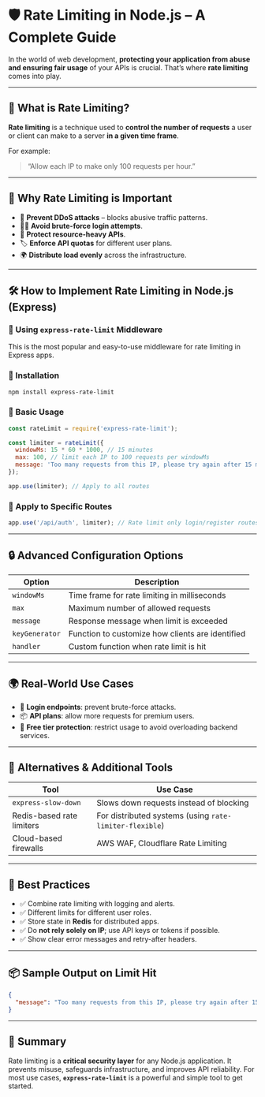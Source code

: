 # 🛡️ Rate Limiting in Node.js – A Complete Guide

In the world of web development, **protecting your application from abuse and ensuring fair usage** of your APIs is crucial. That’s where **rate limiting** comes into play.

---

## 🚦 What is Rate Limiting?

**Rate limiting** is a technique used to **control the number of requests** a user or client can make to a server **in a given time frame**.

For example:
> “Allow each IP to make only 100 requests per hour.”

---

## 🧠 Why Rate Limiting is Important

- 🔐 **Prevent DDoS attacks** – blocks abusive traffic patterns.
- 🧑‍💻 **Avoid brute-force login attempts**.
- 💸 **Protect resource-heavy APIs**.
- 🏷 **Enforce API quotas** for different user plans.
- 🌍 **Distribute load evenly** across the infrastructure.

---

## 🛠 How to Implement Rate Limiting in Node.js (Express)

### 🔧 Using `express-rate-limit` Middleware

This is the most popular and easy-to-use middleware for rate limiting in Express apps.

### 🔌 Installation

```bash
npm install express-rate-limit
```

### 🧱 Basic Usage

```js
const rateLimit = require('express-rate-limit');

const limiter = rateLimit({
  windowMs: 15 * 60 * 1000, // 15 minutes
  max: 100, // limit each IP to 100 requests per windowMs
  message: 'Too many requests from this IP, please try again after 15 minutes'
});

app.use(limiter); // Apply to all routes
```

### 🎯 Apply to Specific Routes

```js
app.use('/api/auth', limiter); // Rate limit only login/register routes
```

---

## 🔒 Advanced Configuration Options

| Option       | Description                                      |
|--------------|--------------------------------------------------|
| `windowMs`   | Time frame for rate limiting in milliseconds     |
| `max`        | Maximum number of allowed requests               |
| `message`    | Response message when limit is exceeded          |
| `keyGenerator` | Function to customize how clients are identified |
| `handler`    | Custom function when rate limit is hit           |

---

## 🌍 Real-World Use Cases

- 🔑 **Login endpoints**: prevent brute-force attacks.
- 📦 **API plans**: allow more requests for premium users.
- 🚫 **Free tier protection**: restrict usage to avoid overloading backend services.

---

## 🧰 Alternatives & Additional Tools

| Tool                  | Use Case                                      |
|-----------------------|-----------------------------------------------|
| `express-slow-down`   | Slows down requests instead of blocking       |
| Redis-based rate limiters | For distributed systems (using `rate-limiter-flexible`) |
| Cloud-based firewalls | AWS WAF, Cloudflare Rate Limiting             |

---

## 🧪 Best Practices

- ✅ Combine rate limiting with logging and alerts.
- ✅ Different limits for different user roles.
- ✅ Store state in **Redis** for distributed apps.
- ✅ Do **not rely solely on IP**; use API keys or tokens if possible.
- ✅ Show clear error messages and retry-after headers.

---

## 📦 Sample Output on Limit Hit

```json
{
  "message": "Too many requests from this IP, please try again after 15 minutes"
}
```

---

## 🧠 Summary

Rate limiting is a **critical security layer** for any Node.js application. It prevents misuse, safeguards infrastructure, and improves API reliability. For most use cases, **`express-rate-limit`** is a powerful and simple tool to get started.

